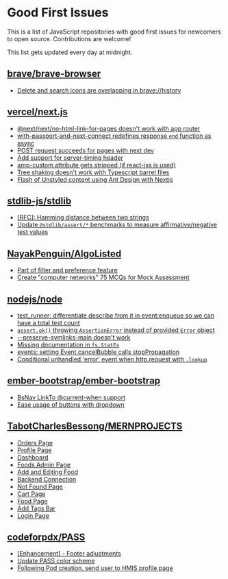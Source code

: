 # Good First Issues

This is a list of JavaScript repositories with good first issues for newcomers to open source. Contributions are welcome!

This list gets updated every day at midnight.

## [brave/brave-browser](https://github.com/brave/brave-browser)

- [Delete and search icons are overlapping in brave://history](https://github.com/brave/brave-browser/issues/32399)

## [vercel/next.js](https://github.com/vercel/next.js)

- [@next/next/no-html-link-for-pages doesn't work with app router](https://github.com/vercel/next.js/issues/51742)
- [with-passport-and-next-connect redefines response `end` function as async](https://github.com/vercel/next.js/issues/51628)
- [POST request succeeds for pages with next dev](https://github.com/vercel/next.js/issues/38863)
- [Add support for server-timing header](https://github.com/vercel/next.js/issues/12382)
- [amp-custom attribute gets stripped (if react-jss is used)](https://github.com/vercel/next.js/issues/12243)
- [Tree shaking doesn't work with Typescript barrel files](https://github.com/vercel/next.js/issues/12557)
- [Flash of Unstyled content using Ant Design with Nextjs](https://github.com/vercel/next.js/issues/48483)

## [stdlib-js/stdlib](https://github.com/stdlib-js/stdlib)

- [[RFC]: Hamming distance between two strings](https://github.com/stdlib-js/stdlib/issues/836)
- [Update `@stdlib/assert/*` benchmarks to measure affirmative/negative test values](https://github.com/stdlib-js/stdlib/issues/1148)

## [NayakPenguin/AlgoListed](https://github.com/NayakPenguin/AlgoListed)

- [Part of filter and preference feature](https://github.com/NayakPenguin/AlgoListed/issues/225)
- [Create "computer networks" 75 MCQs for Mock Assessment ](https://github.com/NayakPenguin/AlgoListed/issues/223)

## [nodejs/node](https://github.com/nodejs/node)

- [test_runner: differentiate describe from it in event:enqueue so we can have a total test count](https://github.com/nodejs/node/issues/51235)
- [`assert.ok()` throwing `AssertionError` instead of provided `Error` object](https://github.com/nodejs/node/issues/50780)
- [--preserve-symlinks-main doesn't work](https://github.com/nodejs/node/issues/41000)
- [Missing documentation in `fs.StatFs`](https://github.com/nodejs/node/issues/50749)
- [events: setting Event.cancelBubble calls stopPropagation](https://github.com/nodejs/node/issues/50401)
- [Conditional unhandled 'error' event when http.request with `.lookup`](https://github.com/nodejs/node/issues/48771)

## [ember-bootstrap/ember-bootstrap](https://github.com/ember-bootstrap/ember-bootstrap)

- [BsNav LinkTo @current-when support](https://github.com/ember-bootstrap/ember-bootstrap/issues/1906)
- [Ease usage of buttons with dropdown](https://github.com/ember-bootstrap/ember-bootstrap/issues/1873)

## [TabotCharlesBessong/MERNPROJECTS](https://github.com/TabotCharlesBessong/MERNPROJECTS)

- [Orders Page](https://github.com/TabotCharlesBessong/MERNPROJECTS/issues/18)
- [Profile Page](https://github.com/TabotCharlesBessong/MERNPROJECTS/issues/17)
- [Dashboard](https://github.com/TabotCharlesBessong/MERNPROJECTS/issues/16)
- [Foods Admin Page](https://github.com/TabotCharlesBessong/MERNPROJECTS/issues/15)
- [Add and Editing Food](https://github.com/TabotCharlesBessong/MERNPROJECTS/issues/14)
- [Backend Connection](https://github.com/TabotCharlesBessong/MERNPROJECTS/issues/12)
- [Not Found Page](https://github.com/TabotCharlesBessong/MERNPROJECTS/issues/11)
- [Cart Page](https://github.com/TabotCharlesBessong/MERNPROJECTS/issues/10)
- [Food Page](https://github.com/TabotCharlesBessong/MERNPROJECTS/issues/9)
- [Add Tags Bar](https://github.com/TabotCharlesBessong/MERNPROJECTS/issues/8)
- [Login Page](https://github.com/TabotCharlesBessong/MERNPROJECTS/issues/4)

## [codeforpdx/PASS](https://github.com/codeforpdx/PASS)

- [[Enhancement] - Footer adjustments](https://github.com/codeforpdx/PASS/issues/559)
- [Update PASS color scheme](https://github.com/codeforpdx/PASS/issues/329)
- [Following Pod creation, send user to HMIS profile page](https://github.com/codeforpdx/PASS/issues/441)

